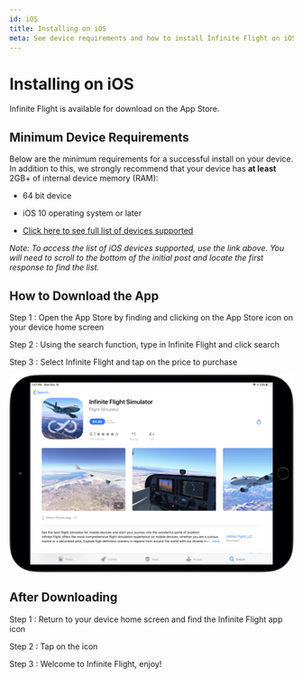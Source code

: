 ```yaml
---
id: iOS
title: Installing on iOS
meta: See device requirements and how to install Infinite Flight on iOS.
---
```


# Installing on iOS

Infinite Flight is available for download on the App Store.



## Minimum Device Requirements

Below are the minimum requirements for a successful install on your device. In addition to this, we strongly recommend that your device has **at least** 2GB+ of internal device memory (RAM):

 -    64 bit device

 -    iOS 10 operating system or later

 - [Click here to see full list of devices supported](https://community.infiniteflight.com/t/device-compatibility-thread-19-4-built-by-us-for-you/323610)

   

*Note: To access the list of iOS devices supported, use the link above. You will need to scroll to the bottom of the initial post and locate the first response to find the list.*



## How to Download the App

Step 1
:  Open the App Store by finding and clicking on the App Store icon on your device home screen

Step 2
: Using the search function, type in Infinite Flight and click search

Step 3
: Select Infinite Flight and tap on the price to purchase



![Infinite Flight on the App Store](_images/manual/frames/app-store.png)



## After Downloading

Step 1
: Return to your device home screen and find the Infinite Flight app icon

Step 2
: Tap on the icon

Step 3
: Welcome to Infinite Flight, enjoy!